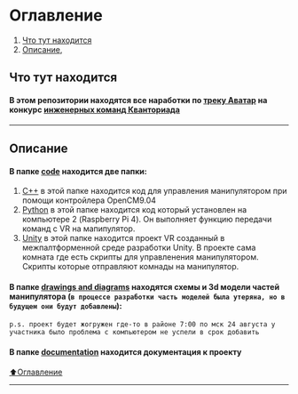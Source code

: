 # Оглавление
1) [Что  тут находится](#Что-тут-находится)
2) [Описание](#Описание),

## Что тут находится

#### В этом репозитории находятся все наработки по [треку Аватар](https://drive.google.com/file/d/1Xk9JmI-iwXZuBaBrTYuzEtRVRUpCh7AM/view?usp=sharing) на конкурс [инженерных команд Кванториада ](http://kvantoriada.online/)

___
## Описание
#### В папке [code](https://github.com/IMakeKolxoz/kvantoriada/tree/main/code) находится две папки:
1) [C++](https://github.com/IMakeKolxoz/kvantoriada/tree/main/code/c%2B%2B) в этой папке находится код для управления манипулятором при помощи контройлера OpenCM9.04
2) [Python](https://github.com/IMakeKolxoz/kvantoriada/tree/main/code/python) в этой папке находится код который установлен на компьютере 2 (Raspberry Pi 4). Он выполняет функцию передачи команд с VR на мапипулятор.
3) [Unity](https://github.com/IMakeKolxoz/kvantoriada/tree/main/code/Unity) в этой папке находится проект VR созданный в межпалтформенной среде разработки Unity. В проекте сама комната где есть скрипты для управленения манипулятором. Скрипты которые отправляют комнады на манипулятор. 

#### В папке [drawings and diagrams](https://github.com/IMakeKolxoz/kvantoriada/tree/main/drawings%20and%20diagrams) находятся схемы и 3d модели частей манипулятора (`в процессе разработки часть моделей была утеряна, но в будущем они будут добавлены`): 
`p.s. проект будет жогружен где-то в районе 7:00 по мск 24 августа у участника было проблема с компьютером не успели в срок добавить`

#### В папке [documentation](https://github.com/IMakeKolxoz/kvantoriada/blob/main/documentation) находится документация к проекту 



[⬆️Оглавление](#Оглавление)
___
